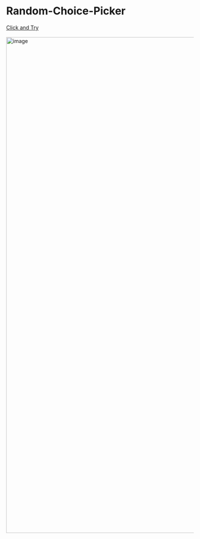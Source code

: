 # Random-Choice-Picker
<a href="https://star-wars-app-five.vercel.app/">Click and Try<a/>
<br>
<br>
<img width="1328" alt="image" src="https://user-images.githubusercontent.com/99492479/176885172-e895e2ff-4ab6-41e0-8313-d3ff048a9829.png">
